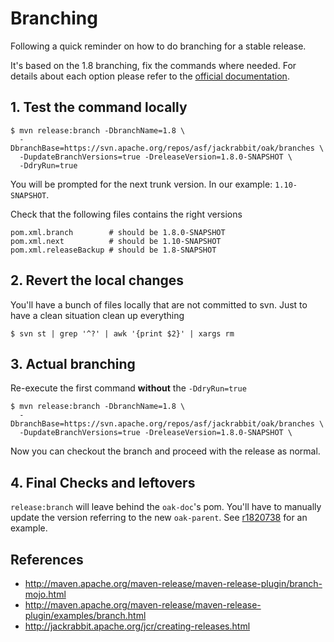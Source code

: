 <!--
   Licensed to the Apache Software Foundation (ASF) under one or more
   contributor license agreements.  See the NOTICE file distributed with
   this work for additional information regarding copyright ownership.
   The ASF licenses this file to You under the Apache License, Version 2.0
   (the "License"); you may not use this file except in compliance with
   the License.  You may obtain a copy of the License at

       http://www.apache.org/licenses/LICENSE-2.0

   Unless required by applicable law or agreed to in writing, software
   distributed under the License is distributed on an "AS IS" BASIS,
   WITHOUT WARRANTIES OR CONDITIONS OF ANY KIND, either express or implied.
   See the License for the specific language governing permissions and
   limitations under the License.
  -->

# Branching

Following a quick reminder on how to do branching for a stable release.

It's based on the 1.8 branching, fix the commands where needed. For 
details about each option please refer to the 
[official documentation](http://maven.apache.org/maven-release/maven-release-plugin/branch-mojo.html).

## 1. Test the command locally

    $ mvn release:branch -DbranchName=1.8 \
      -DbranchBase=https://svn.apache.org/repos/asf/jackrabbit/oak/branches \
      -DupdateBranchVersions=true -DreleaseVersion=1.8.0-SNAPSHOT \
      -DdryRun=true

You will be prompted for the next trunk version. In our example: `1.10-SNAPSHOT`.

Check that the following files contains the right versions

    pom.xml.branch        # should be 1.8.0-SNAPSHOT
    pom.xml.next          # should be 1.10-SNAPSHOT
    pom.xml.releaseBackup # should be 1.8-SNAPSHOT
    
## 2. Revert the local changes

You'll have a bunch of files locally that are not committed to svn.
Just to have a clean situation clean up everything

    $ svn st | grep '^?' | awk '{print $2}' | xargs rm
    
## 3. Actual branching

Re-execute the first command **without** the `-DdryRun=true`

    $ mvn release:branch -DbranchName=1.8 \
      -DbranchBase=https://svn.apache.org/repos/asf/jackrabbit/oak/branches \
      -DupdateBranchVersions=true -DreleaseVersion=1.8.0-SNAPSHOT \

Now you can checkout the branch and proceed with the release as normal.

## 4. Final Checks and leftovers

`release:branch` will leave behind the `oak-doc`'s pom. You'll have to 
manually update the version referring to the new `oak-parent`. 
See [r1820738](http://svn.apache.org/r1820738) for an example.

## References

- http://maven.apache.org/maven-release/maven-release-plugin/branch-mojo.html
- http://maven.apache.org/maven-release/maven-release-plugin/examples/branch.html
- http://jackrabbit.apache.org/jcr/creating-releases.html
